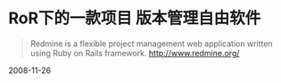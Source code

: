 # RoR下的一款项目 版本管理自由软件

> Redmine is a flexible project management web application written using Ruby on Rails framework.
> <http://www.redmine.org/>


2008-11-26